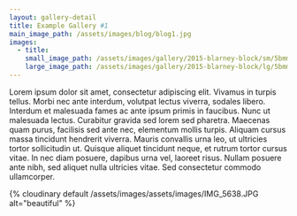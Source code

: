 ```yaml
---
layout: gallery-detail
title: Example Gallery #1
main_image_path: /assets/images/blog/blog1.jpg
images:
  - title:
    small_image_path: /assets/images/gallery/2015-blarney-block/sm/5bmmo-3343.jpg
    large_image_path: /assets/images/gallery/2015-blarney-block/lg/5bmmo-3343.jpg
---
```


Lorem ipsum dolor sit amet, consectetur adipiscing elit. Vivamus in turpis tellus. Morbi nec ante interdum, volutpat lectus viverra, sodales libero. Interdum et malesuada fames ac ante ipsum primis in faucibus. Nunc ut malesuada lectus. Curabitur gravida sed lorem sed pharetra. Maecenas quam purus, facilisis sed ante nec, elementum mollis turpis. Aliquam cursus massa tincidunt hendrerit viverra. Mauris convallis urna leo, ut ultricies tortor sollicitudin ut. Quisque aliquet tincidunt neque, et rutrum tortor cursus vitae. In nec diam posuere, dapibus urna vel, laoreet risus. Nullam posuere ante nibh, sed aliquet nulla ultricies vitae. Sed consectetur commodo ullamcorper.

{% cloudinary default /assets/images/assets/images/IMG_5638.JPG alt="beautiful" %}